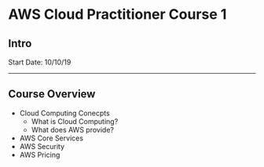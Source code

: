 # AWS Cloud Practitioner Course 1
## Intro
Start Date: 10/10/19

---

## Course Overview
- Cloud Computing Conecpts
  - What is Cloud Computing?
  - What does AWS provide?
- AWS Core Services
- AWS Security
- AWS Pricing